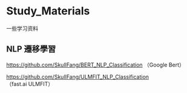 # Study_Materials
一些学习资料

## NLP 遷移學習

https://github.com/SkullFang/BERT_NLP_Classification （Google Bert）

https://github.com/SkullFang/ULMFIT_NLP_Classification （fast.ai ULMFIT）

